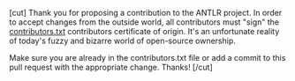 [cut]
Thank you for proposing a contribution to the ANTLR project. In order to accept changes from the outside world, all contributors must "sign" the  [contributors.txt](https://github.com/antlr/antlr4/blob/master/contributors.txt) contributors certificate of origin. It's an unfortunate reality of today's fuzzy and bizarre world of open-source ownership.

Make sure you are already in the contributors.txt file or add a commit to this pull request with the appropriate change. Thanks!
[/cut]
